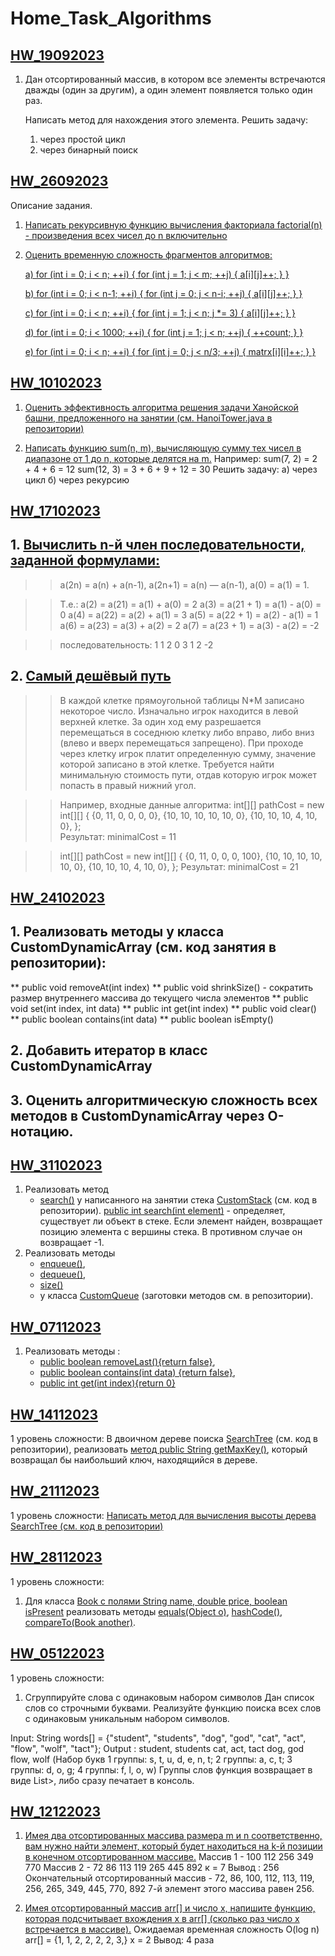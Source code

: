 # Home_Task_Algorithms

## **[HW_19092023](https://github.com/DmitriDjourov/Home_Task_Algorithms/tree/main/HW_19092023)**

1. Дан отсортированный массив, в котором все элементы встречаются дважды (один за другим),
   а один элемент появляется только один раз.

   Написать метод для нахождения этого элемента.
   Решить задачу:
    1. через простой цикл
    2. через бинарный поиск

## **[HW_26092023](https://github.com/DmitriDjourov/Home_Task_Algorithms/tree/main/HW_26092023/src/main/java/org/example)**

Описание задания.

1. [Написать рекурсивную функцию вычисления факториала factorial(n) - произведения всех чисел до n включительно](HW_26092023/src/main/java/org/example/FactorialCalc.java)

2. [Оценить временную сложность фрагментов алгоритмов:](https://github.com/DmitriDjourov/Home_Task_Algorithms/blob/main/HW_26092023/src/main/java/org/example/tasks.txt)

   [a)
   for (int i = 0; i < n; ++i) {
   for (int j = 1; j < m; ++j) {
   a[i][j]++;
   }
   }](https://github.com/DmitriDjourov/Home_Task_Algorithms/blob/57e7e31e1148964c78505e2bf3d0d21171e725e9/HW_26092023/src/main/java/org/example/tasks.txt#L15C10-L15C10)

   [b)
   for (int i = 0; i < n-1; ++i) {
   for (int j = 0; j < n-i; ++j) {
   a[i][j]++;
   }
   }](https://github.com/DmitriDjourov/Home_Task_Algorithms/blob/57e7e31e1148964c78505e2bf3d0d21171e725e9/HW_26092023/src/main/java/org/example/tasks.txt#L24)

   [c)
   for (int i = 0; i < n; ++i) {
   for (int j = 1; j < n; j *= 3) {
   a[i][j]++;
   }
   }](https://github.com/DmitriDjourov/Home_Task_Algorithms/blob/57e7e31e1148964c78505e2bf3d0d21171e725e9/HW_26092023/src/main/java/org/example/tasks.txt#L33)

   [d)
   for (int i = 0; i < 1000; ++i) {
   for (int j = 1; j < n; ++j) {
   ++count;
   }
   }](https://github.com/DmitriDjourov/Home_Task_Algorithms/blob/1ed2fa7663991e8f8e9debebc72289f5234c0296/HW_26092023/src/main/java/org/example/tasks.txt#L43)

   [e)
   for (int i = 0; i < n; ++i) {
   for (int j = 0; j < n/3; ++j) {
   matrx[i][i]++;
   }
   }](https://github.com/DmitriDjourov/Home_Task_Algorithms/blob/1ed2fa7663991e8f8e9debebc72289f5234c0296/HW_26092023/src/main/java/org/example/tasks.txt#L52)

## **[HW_10102023](https://github.com/DmitriDjourov/Home_Task_Algorithms/tree/main/HW_10102023/src/main/java/org/example)**

1. [Оценить эффективность алгоритма решения задачи Ханойской башни,
   предложенного на занятии (см. HanoiTower.java в репозитории)](https://github.com/DmitriDjourov/Home_Task_Algorithms/blob/main/HW_10102023/src/main/java/org/example/HanoiTower.java)

2. [Написать функцию sum(n, m), вычисляющую сумму тех чисел в диапазоне от 1 до n, которые делятся на m.](https://github.com/DmitriDjourov/Home_Task_Algorithms/blob/main/HW_10102023/src/main/java/org/example/Task2.java)
   Например:
   sum(7, 2) = 2 + 4 + 6 = 12
   sum(12, 3) = 3 + 6 + 9 + 12 = 30
   Решить задачу:
   а) через цикл
   б) через рекурсию

## **[HW_17102023](https://github.com/DmitriDjourov/Home_Task_Algorithms/tree/main/HW_17102023/src/main/java/org/example)**

##  1. [Вычислить n-й член последовательности, заданной формулами:](https://github.com/DmitriDjourov/Home_Task_Algorithms/blob/main/HW_17102023/src/main/java/org/example/SequenceCalculator.java)

>> a(2n) = a(n) + a(n-1),
>> a(2n+1) = a(n) — a(n-1),
>> a(0) = a(1) = 1.

>> Т.е.:
>> a(2) = a(21) = a(1) + a(0) = 2
>> a(3) = a(21 + 1) = a(1) - a(0) = 0
>> a(4) = a(22) = a(2) + a(1) = 3
>> a(5) = a(22 + 1) = a(2) - a(1) = 1
>> a(6) = a(23) = a(3) + a(2) = 2
>> a(7) = a(23 + 1) = a(3) - a(2) = -2

>> последовательность: 1 1 2 0 3 1 2 -2


##  2. [Самый дешёвый путь](https://github.com/DmitriDjourov/Home_Task_Algorithms/blob/main/HW_17102023/src/main/java/org/example/MinimalPathCost.java)
>> В каждой клетке прямоугольной таблицы N*M записано некоторое число.
>> Изначально игрок находится в левой верхней клетке.
>> За один ход ему разрешается перемещаться в соседнюю клетку либо вправо, либо вниз (влево и вверх перемещаться запрещено).
>> При проходе через клетку игрок платит определенную сумму, значение которой записано в этой клетке.
>> Требуется найти минимальную стоимость пути, отдав которую игрок может попасть в правый нижний угол.

>> Например, входные данные алгоритма:
>> int[][] pathCost = new int[][] {
>>                 {0,  11,  0,  0,  0, 0},
>>                 {10, 10, 10, 10, 10, 0},
>>                 {10, 10, 10,  4, 10, 0},
>>         };        
>> Результат: minimalCost = 11

>> int[][] pathCost = new int[][] {
>>                 {0,  11,  0,  0,  0, 100},
>>                 {10, 10, 10, 10, 10,   0},
>>                 {10, 10, 10,  4, 10,   0},
>>         };
>> Результат: minimalCost = 21

## **[HW_24102023](https://github.com/DmitriDjourov/Home_Task_Algorithms/tree/main/HW_24102023/src/main/java/org/example)**

## 1. Реализовать методы у класса CustomDynamicArray (см. код занятия в репозитории):
** public void removeAt(int index)
** public void shrinkSize() - сократить размер внутреннего массива до текущего числа элементов
** public void set(int index, int data)
** public int get(int index)
** public void clear()
** public boolean contains(int data)
** public boolean isEmpty()

## 2. Добавить итератор в класс CustomDynamicArray

## 3. Оценить алгоритмическую сложность всех методов в CustomDynamicArray через О-нотацию.

## **[HW_31102023](https://github.com/DmitriDjourov/Home_Task_Algorithms/tree/main/HW_31102023/src/main/java/org/example)**

1. Реализовать метод
    - [search()]()
      у написанного на занятии стека [CustomStack]() (см. код в репозитории).
      [public int search(int element)]() -  определяет, существует ли объект в стеке.
      Если элемент найден, возвращает позицию элемента с вершины стека. В противном случае он возвращает -1.
2. Реализовать методы
    - [enqueue()](),
    - [dequeue()](),
    - [size()]()
    - у класса [CustomQueue]() (заготовки методов см. в репозитории).

## **[HW_07112023](https://github.com/DmitriDjourov/Home_Task_Algorithms/blob/main/HW_07112023/src/main/java/org/example/MyLinkedList.java)**

1. Реализовать методы :
   - [public boolean removeLast(){return false}](https://github.com/DmitriDjourov/Home_Task_Algorithms/blob/8bfc93f1c77a0a0208fda2df89ee86d159c496ac/HW_07112023/src/main/java/org/example/MyLinkedList.java#L75),
   - [public boolean contains(int data) {return false}](https://github.com/DmitriDjourov/Home_Task_Algorithms/blob/8bfc93f1c77a0a0208fda2df89ee86d159c496ac/HW_07112023/src/main/java/org/example/MyLinkedList.java#L94),
   - [public int get(int index){return 0}](https://github.com/DmitriDjourov/Home_Task_Algorithms/blob/8bfc93f1c77a0a0208fda2df89ee86d159c496ac/HW_07112023/src/main/java/org/example/MyLinkedList.java#L109)

## **[HW_14112023](https://github.com/DmitriDjourov/Home_Task_Algorithms/tree/main/HW_14112023/src/main/java/org/example)**

 1 уровень сложности:
 В двоичном дереве поиска [SearchTree](https://github.com/DmitriDjourov/Home_Task_Algorithms/blob/main/HW_14112023/src/main/java/org/example/SearchTree.java) (см. код в репозитории), реализовать [метод public String getMaxKey()](https://github.com/DmitriDjourov/Home_Task_Algorithms/blob/bd14e1f2e5ded47dcad6091a8ecddc84c2d1b8a0/HW_14112023/src/main/java/org/example/SearchTree.java#L99),
 который возвращал бы наибольший ключ, находящийся в дереве.

## **[HW_21112023](https://github.com/DmitriDjourov/Home_Task_Algorithms/blob/main/HW_21112023/src/main/java/org/example/CustomQueue.java)**

1 уровень сложности:
[Написать метод для вычисления высоты дерева SearchTree (см. код в репозитории)](https://github.com/DmitriDjourov/Home_Task_Algorithms/blob/2ebea6ad0022f88546bbeb77bef45243a77eb850/HW_21112023/src/main/java/org/example/CustomQueue.java#L46)

## **[HW_28112023](https://github.com/DmitriDjourov/Home_Task_Algorithms/tree/main/HW_28112023/src/main/java/org/example)**

1 уровень сложности:
1. Для класса [Book с полями String name, double price, boolean isPresent](https://github.com/DmitriDjourov/Home_Task_Algorithms/blob/main/HW_28112023/src/main/java/org/example/Book.java)
   реализовать методы [equals(Object o)](https://github.com/DmitriDjourov/Home_Task_Algorithms/blob/a77cb97d625e42dc88955dbfeb71d9c1fa33bbd9/HW_28112023/src/main/java/org/example/Book.java#L23C20-L23C20), [hashCode()](https://github.com/DmitriDjourov/Home_Task_Algorithms/blob/a77cb97d625e42dc88955dbfeb71d9c1fa33bbd9/HW_28112023/src/main/java/org/example/Book.java#L31), [compareTo(Book another)](https://github.com/DmitriDjourov/Home_Task_Algorithms/blob/a77cb97d625e42dc88955dbfeb71d9c1fa33bbd9/HW_28112023/src/main/java/org/example/Book.java#L37).

## **[HW_05122023](https://github.com/DmitriDjourov/Home_Task_Algorithms/blob/main/HW_05122023/src/main/java/org/example)**

1 уровень сложности:
1. Сгруппируйте слова с одинаковым набором символов
Дан список слов со строчными буквами. Реализуйте функцию поиска всех слов с одинаковым уникальным набором символов.

Input: String words[] = {"student", "students", "dog", "god", "cat", "act", "flow", "wolf", "tact"};
Output :
student, students
cat, act, tact
dog, god
flow, wolf
(Набор букв 1 группы: s, t, u, d, e, n, t; 2 группы: a, c, t; 3 группы: d, o, g; 4 группы: f, l, o, w)
Группы слов функция возвращает в виде List>, либо сразу печатает в консоль.

## **[HW_12122023](https://github.com/DmitriDjourov/Home_Task_Algorithms/blob/main/HW_12122023/src/main/java/org/example)**

1. [Имея два отсортированных массива размера m и n соответственно, вам нужно найти элемент, который будет находиться 
   на k-й позиции в конечном отсортированном массиве.]()
   Массив 1 - 100 112 256 349 770
   Массив 2 - 72 86 113 119 265 445 892
   к = 7
   Вывод : 256
   Окончательный отсортированный массив -
   72, 86, 100, 112, 113, 119, 256, 265, 349, 445, 770, 892
   7-й элемент этого массива равен 256.

2. [Имея отсортированный массив arr[] и число x, напишите функцию, которая подсчитывает вхождения 
   x в arr[] (сколько раз число x встречается в массиве).]()
   Ожидаемая временная сложность O(log n)
   arr[] = {1, 1, 2, 2, 2, 2, 3,}
   x = 2
   Вывод: 4 раза